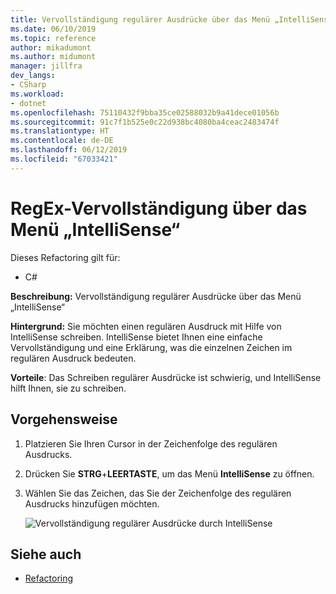 ```yaml
---
title: Vervollständigung regulärer Ausdrücke über das Menü „IntelliSense“
ms.date: 06/10/2019
ms.topic: reference
author: mikadumont
ms.author: midumont
manager: jillfra
dev_langs:
- CSharp
ms.workload:
- dotnet
ms.openlocfilehash: 75110432f9bba35ce02588032b9a41dece01056b
ms.sourcegitcommit: 91c7f1b525e0c22d938bc4080ba4ceac2483474f
ms.translationtype: HT
ms.contentlocale: de-DE
ms.lasthandoff: 06/12/2019
ms.locfileid: "67033421"
---
```

# <a name="regex-completion-through-intellisense-menu"></a>RegEx-Vervollständigung über das Menü „IntelliSense“

Dieses Refactoring gilt für:

- C#

**Beschreibung:** Vervollständigung regulärer Ausdrücke über das Menü „IntelliSense“

**Hintergrund:** Sie möchten einen regulären Ausdruck mit Hilfe von IntelliSense schreiben. IntelliSense bietet Ihnen eine einfache Vervollständigung und eine Erklärung, was die einzelnen Zeichen im regulären Ausdruck bedeuten. 

**Vorteile**: Das Schreiben regulärer Ausdrücke ist schwierig, und IntelliSense hilft Ihnen, sie zu schreiben.

## <a name="how-to"></a>Vorgehensweise

1. Platzieren Sie Ihren Cursor in der Zeichenfolge des regulären Ausdrucks.
2. Drücken Sie **STRG**+**LEERTASTE**, um das Menü **IntelliSense** zu öffnen.
3. Wählen Sie das Zeichen, das Sie der Zeichenfolge des regulären Ausdrucks hinzufügen möchten.

   ![Vervollständigung regulärer Ausdrücke durch IntelliSense](../media/regex-completion-intellisense.png)

## <a name="see-also"></a>Siehe auch

- [Refactoring](../refactoring-in-visual-studio.md)
